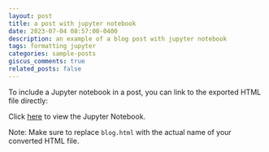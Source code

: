 ```yaml
---
layout: post
title: a post with jupyter notebook
date: 2023-07-04 08:57:00-0400
description: an example of a blog post with jupyter notebook
tags: formatting jupyter
categories: sample-posts
giscus_comments: true
related_posts: false
---
```


To include a Jupyter notebook in a post, you can link to the exported HTML file directly:

<p>Click <a href="{{ '/assets/jupyter/blog.html' | relative_url }}">here</a> to view the Jupyter Notebook.</p>

Note: Make sure to replace `blog.html` with the actual name of your converted HTML file.